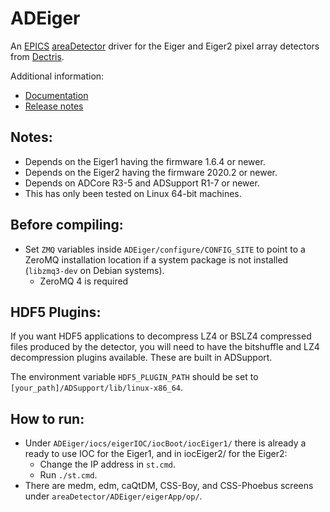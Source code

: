 ADEiger
===========
An
[EPICS](http://www.aps.anl.gov/epics/)
[areaDetector](https://github.com/areaDetector/areaDetector/blob/master/README.md)
driver for the Eiger and Eiger2 pixel array detectors from
[Dectris](http://www.dectris.com).

Additional information:
* [Documentation](https://areadetector.github.io/master/ADEiger/eiger.html)
* [Release notes](RELEASE.md)

Notes:
------

* Depends on the Eiger1 having the firmware 1.6.4 or newer.
* Depends on the Eiger2 having the firmware 2020.2 or newer.
* Depends on ADCore R3-5 and ADSupport R1-7 or newer.
* This has only been tested on Linux 64-bit machines.

Before compiling:
-----------------

* Set `ZMQ` variables inside `ADEiger/configure/CONFIG_SITE` to point to a ZeroMQ installation location if a system package
  is not installed (`libzmq3-dev` on Debian systems).
  - ZeroMQ 4 is required

HDF5 Plugins:
-------------

If you want HDF5 applications to decompress LZ4 or BSLZ4 compressed files produced by the detector,
you will need to have the bitshuffle and LZ4 decompression plugins available. These are built in ADSupport.

The environment variable `HDF5_PLUGIN_PATH` should be set to `[your_path]/ADSupport/lib/linux-x86_64`.

How to run:
-----------

* Under `ADEiger/iocs/eigerIOC/iocBoot/iocEiger1/` there is already a ready to use IOC for the Eiger1, and in iocEiger2/ for the Eiger2:
  - Change the IP address in `st.cmd`.
  - Run `./st.cmd`.
* There are medm, edm, caQtDM, CSS-Boy, and CSS-Phoebus screens under `areaDetector/ADEiger/eigerApp/op/`.


